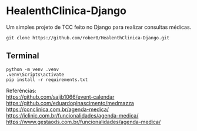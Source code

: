 # HealenthClinica-Django

Um simples projeto de TCC feito no Django para realizar consultas médicas.

```
git clone https://github.com/rober0/HealenthClinica-Django.git
```

## Terminal
```
python -m venv .venv
.venv\Scripts\activate
pip install -r requirements.txt
```

Referências: <br>
https://github.com/sajib1066/event-calendar <br>
https://github.com/eduardoplnascimento/medmazza <br>
https://conclinica.com.br/agenda-medica/ <br>
https://iclinic.com.br/funcionalidades/agenda-medica/ <br>
https://www.gestaods.com.br/funcionalidades/agenda-medica/ <br>
